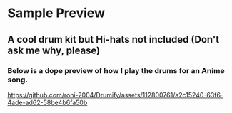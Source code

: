# Sample Preview
## A cool drum kit but Hi-hats not included (Don't ask me why, please)
### Below is a dope preview of how I play the drums for an Anime song.

https://github.com/roni-2004/Drumify/assets/112800761/a2c15240-63f6-4ade-ad62-58be4b6fa50b


